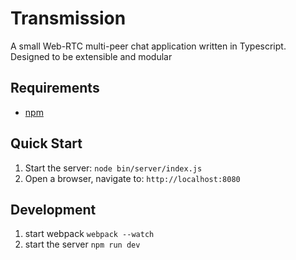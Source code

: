 # Transmission

A small Web-RTC multi-peer chat application written in Typescript.  Designed to be extensible and modular

## Requirements

- [npm]()

## Quick Start

1. Start the server: `node bin/server/index.js`
1. Open a browser, navigate to: `http://localhost:8080`

## Development

1. start webpack `webpack --watch`
1. start the server `npm run dev`
